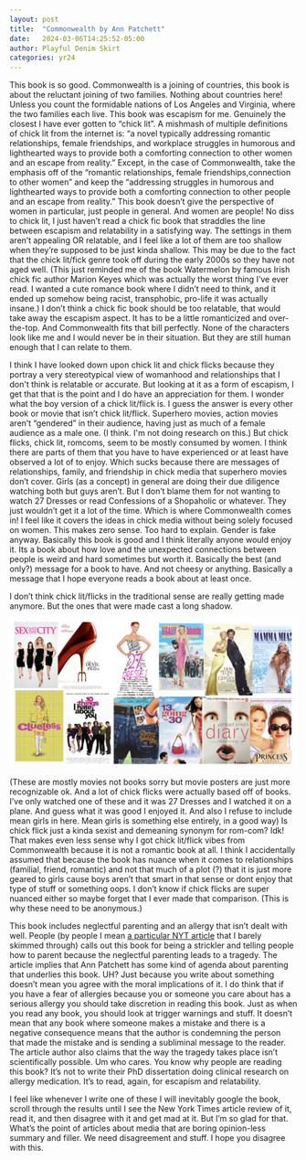 ```yaml
---
layout: post
title:  "Commonwealth by Ann Patchett"
date:   2024-03-06T14:25:52-05:00
author: Playful Denim Skirt
categories: yr24
---
```


This book is so good. Commonwealth is a joining of countries, this book is about the reluctant joining of two families. Nothing about countries here! Unless you count the formidable nations of Los Angeles and Virginia, where the two families each live. This book was escapism for me. Genuinely the closest I have ever gotten to “chick lit”. A mishmash of multiple definitions of chick lit from the internet is: “a novel typically addressing romantic relationships, female friendships, and workplace struggles in humorous and lighthearted ways to provide both a comforting connection to other women and an escape from reality.” Except, in the case of Commonwealth, take the emphasis off of the “romantic relationships, female friendships,connection to other women” and keep the “addressing struggles in humorous and lighthearted ways to provide both a comforting connection to other people and an escape from reality.” This book doesn’t give the perspective of women in particular, just people in general. And women are people! No diss to chick lit, I just haven’t read a chick fic book that straddles the line between escapism and relatability in a satisfying way. The settings in them aren’t appealing OR relatable, and I feel like a lot of them are too shallow when they’re supposed to be just kinda shallow. This may be due to the fact that the chick lit/fick genre took off during the early 2000s so they have not aged well. (This just reminded me of the book Watermelon by famous Irish chick fic author Marion Keyes which was actually the worst thing I’ve ever read. I wanted a cute romance book where I didn’t need to think, and it ended up somehow being racist, transphobic, pro-life it was actually insane.) I don’t think a chick fic book should be too relatable, that would take away the escapism aspect. It has to be a little romanticized and over-the-top. And Commonwealth fits that bill perfectly. None of the characters look like me and I would never be in their situation. But they are still human enough that I can relate to them. 

I think I have looked down upon chick lit and chick flicks because they portray a very stereotypical view of womanhood and relationships that I don't think is relatable or accurate. But looking at it as a form of escapism, I get that that is the point and I do have an appreciation for them. I wonder what the boy version of a chick lit/flick is. I guess the answer is every other book or movie that isn’t chick lit/flick. Superhero movies, action movies aren’t “gendered” in their audience, having just as much of a female audience as a male one. (I think. I'm not doing research on this.) But chick flicks, chick lit, romcoms, seem to be mostly consumed by women. I think there are parts of them that you have to have experienced or at least have observed a lot of to enjoy. Which sucks because there are messages of relationships, family, and friendship in chick media that superhero movies don’t cover. Girls (as a concept) in general are doing their due diligence watching both but guys aren’t. But I don’t blame them for not wanting to watch 27 Dresses or read Confessions of a Shopaholic or whatever. They just wouldn’t get it a lot of the time. Which is where Commonwealth comes in! I feel like it covers the ideas in chick media without being solely focused on women. This makes zero sense. Too hard to explain. Gender is fake anyway. Basically this book is good and I think literally anyone would enjoy it. Its a book about how love and the unexpected connections between people is weird and hard sometimes but worth it. Basically the best (and only?) message for a book to have. And not cheesy or anything. Basically a message that I hope everyone reads a book about at least once. 

I don’t think chick lit/flicks in the traditional sense are really getting made anymore. But the ones that were made cast a long shadow.

![chick flicks](/pics/2024-03-06-2.png "chick flicks")

(These are mostly movies not books sorry but movie posters are just more recognizable ok. And a lot of chick flicks were actually based off of books. I’ve only watched one of these and it was 27 Dresses and I watched it on a plane. And guess what it was good I enjoyed it. And also I refuse to include mean girls in here. Mean girls is something else entirely, in a good way) Is chick flick just a kinda sexist and demeaning synonym for rom-com? Idk! That makes even less sense why I got chick lit/flick vibes from Commonwealth because it is not a romantic book at all. I think I accidentally assumed that because the book has nuance when it comes to relationships (familial, friend, romantic) and not that much of a plot (?) that it is just more geared to girls cause boys aren’t that smart in that sense or dont enjoy that type of stuff or something oops. I don’t know if chick flicks are super nuanced either so maybe forget that I ever made that comparison. (This is why these need to be anonymous.)

This book includes neglectful parenting and an allergy that isn’t dealt with well. People (by people I mean [a particular NYT article](https://www.nytimes.com/2016/09/18/books/review/ann-patchett-commonwealth.html) that I barely skimmed through) calls out this book for being a strickler and telling people how to parent because the neglectful parenting leads to a tragedy. The article implies that Ann Patchett has some kind of agenda about parenting that underlies this book. UH? Just because you write about something doesn’t mean you agree with the moral implications of it. I do think that if you have a fear of allergies because you or someone you care about has a serious allergy you should take discretion in reading this book. Just as when you read any book, you should look at trigger warnings and stuff. It doesn’t mean that any book where someone makes a mistake and there is a negative consequence means that the author is condemning the person that made the mistake and is sending a subliminal message to the reader. The article author also claims that the way the tragedy takes place isn’t scientifically possible. Um who cares. You know why people are reading this book? It’s not to write their PhD dissertation doing clinical research on allergy medication. It’s to read, again, for escapism and relatability. 

I feel like whenever I write one of these I will inevitably google the book, scroll through the results until I see the New York Times article review of it, read it, and then disagree with it and get mad at it. But I’m so glad for that. What’s the point of articles about media that are boring opinion-less summary and filler. We need disagreement and stuff. I hope you disagree with this.
